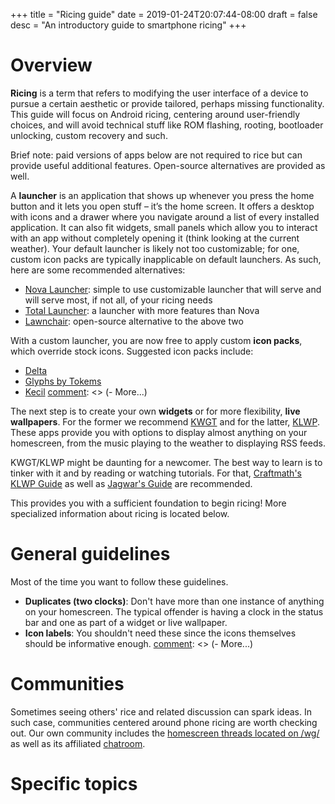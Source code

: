 +++
title = "Ricing guide"
date = 2019-01-24T20:07:44-08:00
draft = false
desc = "An introductory guide to smartphone ricing"
+++

# Overview

**Ricing** is a term that refers to modifying the user interface of a device to pursue a certain aesthetic or provide tailored, perhaps missing functionality. This guide will focus on Android ricing, centering around user-friendly choices, and will avoid technical stuff like ROM flashing, rooting, bootloader unlocking, custom recovery and such.

Brief note: paid versions of apps below are not required to rice but can provide useful additional features. Open-source alternatives are provided as well.

A **launcher** is an application that shows up whenever you press the home button and it lets you open stuff – it’s the home screen. It offers a desktop with icons and a drawer where you navigate around a list of every installed application. It can also fit widgets, small panels which allow you to interact with an app without completely opening it (think looking at the current weather). Your default launcher is likely not too customizable; for one, custom icon packs are typically inapplicable on default launchers. As such, here are some recommended alternatives:

  - [Nova Launcher](https://play.google.com/store/apps/details?id=com.teslacoilsw.launcher): simple to use customizable launcher that will serve and will serve most, if not all, of your ricing needs
  - [Total Launcher](https://play.google.com/store/apps/details?id=com.ss.launcher2): a launcher with more features than Nova 
  - [Lawnchair](https://play.google.com/store/apps/details?id=ch.deletescape.lawnchair.plah): open-source alternative to the above two

With a custom launcher, you are now free to apply custom **icon packs**, which override stock icons. Suggested icon packs include:

  - [Delta](https://play.google.com/store/apps/details?id=website.leifs.delta)
  - [Glyphs by Tokems](https://forum.xda-developers.com/android/themes/icons-pack-glyphs-tokems-t3019186)
  - [Kecil](https://play.google.com/store/apps/details?id=com.kecil.dashboard)
  [comment]: <> (- More...)

The next step is to create your own **widgets** or for more flexibility, **live wallpapers**. For the former we recommend [KWGT](https://play.google.com/store/apps/details?id=org.kustom.widget) and for the latter, [KLWP](https://play.google.com/store/apps/details?id=org.kustom.wallpaper). These apps provide you with options to display almost anything on your homescreen, from the music playing to the weather to displaying RSS feeds.

KWGT/KLWP might be daunting for a newcomer. The best way to learn is to tinker with it and by reading or watching tutorials. For that, [Craftmath's KLWP Guide](https://www.bcraftmath.com/klwp.html) as well as [Jagwar's Guide](http://www.jagwar.de/kustom-beginners-guide-part-1-klwp-basics/) are recommended.

[comment]: <> (Link to KWGT/KLWP article if we decide to write one)

This provides you with a sufficient foundation to begin ricing! More specialized information about ricing is located below.

# General guidelines

Most of the time you want to follow these guidelines.

  - **Duplicates (two clocks)**: Don't have more than one instance of anything on your homescreen. The typical offender is having a clock in the status bar and one as part of a widget or live wallpaper.
  - **Icon labels**: You shouldn't need these since the icons themselves should be informative enough.
  [comment]: <> (- More...)

# Communities

Sometimes seeing others' rice and related discussion can spark ideas. In such case, communities centered around phone ricing are worth checking out. Our own community includes the [homescreen threads located on /wg/](https://4chan.org/wg/homescreen) as well as its affiliated [chatroom](https://homescreens.org/irc/).

# Specific topics

  [comment]: <> (- More on KLWP/KWGT)
  [comment]: <> (- Riceable apps)
  [comment]: <> (- Stuff for rooted phones)
  [comment]: <> (- Icon pack page with thumbnails of them)
